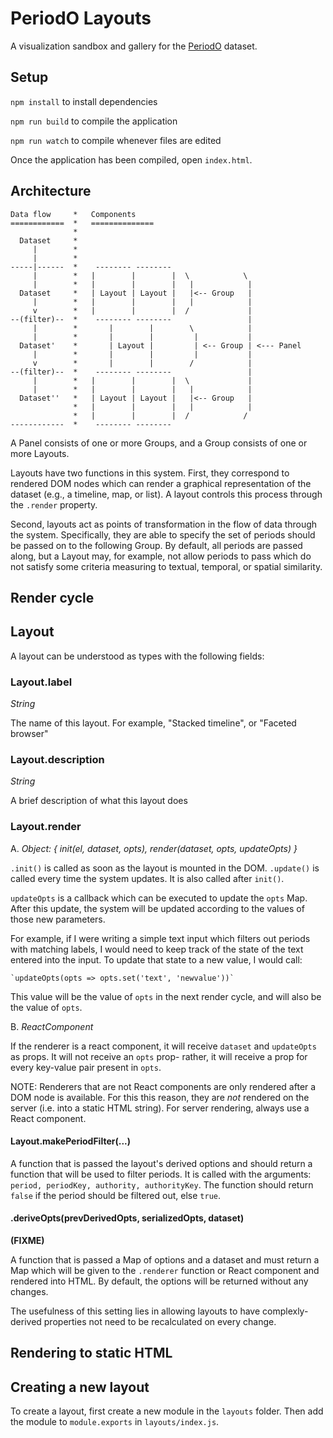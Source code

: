 # PeriodO Layouts

A visualization sandbox and gallery for the [PeriodO] dataset.

## Setup

`npm install` to install dependencies

`npm run build` to compile the application

`npm run watch` to compile whenever files are edited

Once the application has been compiled, open `index.html`.


## Architecture

```
Data flow     *   Components
============  *   ==============
              *
  Dataset     *
     |        *
     |        *
-----|------  *    -------- --------
     |        *   |        |        |  \            \
     |        *   |        |        |   |            |
  Dataset     *   | Layout | Layout |   |<-- Group   |
     |        *   |        |        |   |            |
     v        *   |        |        |  /             |
--(filter)--  *    -------- --------                 |
     |        *       |        |        \            |
     |        *       |        |         |           |
  Dataset'    *       | Layout |         | <-- Group | <--- Panel
     |        *       |        |         |           |
     v        *       |        |        /            |
--(filter)--  *    -------- --------                 |
     |        *   |        |        |  \             |
     |        *   |        |        |   |            |
  Dataset''   *   | Layout | Layout |   |<-- Group   |
              *   |        |        |   |            |
              *   |        |        |  /            /
------------  *    -------- --------
```

A Panel consists of one or more Groups, and a Group consists of one or
more Layouts.

Layouts have two functions in this system. First, they correspond to rendered
DOM nodes which can render a graphical representation of the dataset (e.g., a
timeline, map, or list). A layout controls this process through the `.render`
property.

Second, layouts act as points of transformation in the flow of data through the
system. Specifically, they are able to specify the set of periods should be
passed on to the following Group. By default, all periods are passed along,
but a Layout may, for example, not allow periods to pass which do not satisfy
some criteria measuring to textual, temporal, or spatial similarity.

## Render cycle


## Layout

A layout can be understood as types with the following fields:

### Layout.label

*String*

The name of this layout. For example, "Stacked timeline", or "Faceted browser"

### Layout.description

*String*

A brief description of what this layout does


### Layout.render
A. *Object: { init(el, dataset, opts), render(dataset, opts, updateOpts) }*

`.init()` is called as soon as the layout is mounted in the DOM. `.update()`
is called every time the system updates. It is also called after `init()`.

`updateOpts` is a callback which can be executed to update the `opts` Map.
After this update, the system will be updated according to the values of those
new parameters.

For example, if I were writing a simple text input which filters out periods
with matching labels, I would need to keep track of the state of the text
entered into the input. To update that state to a new value, I would call:

    `updateOpts(opts => opts.set('text', 'newvalue'))`

This value will be the value of `opts` in the next render cycle, and will also
be the value of `opts`.

B. *ReactComponent*

If the renderer is a react component, it will receive `dataset` and
`updateOpts` as props. It will not receive an `opts` prop- rather, it will
receive a prop for every key-value pair present in `opts`.

NOTE: Renderers that are not React components are only rendered after a DOM
node is available. For this this reason, they are *not* rendered on the server
(i.e. into a static HTML string). For server rendering, always use a React
component.

#### Layout.makePeriodFilter(...)
A function that is passed the layout's derived options and should return a
function that will be used to filter periods. It is called with the arguments:
`period, periodKey, authority, authorityKey`. The function should return
`false` if the period should be filtered out, else `true`.

#### .deriveOpts(prevDerivedOpts, serializedOpts, dataset)
**(FIXME)**

A function that is passed a Map of options and a dataset and must return a Map
which will be given to the `.renderer` function or React component and rendered
into HTML.  By default, the options will be returned without any changes.

The usefulness of this setting lies in allowing layouts to have complexly-
derived properties not need to be recalculated on every change.


## Rendering to static HTML


## Creating a new layout

To create a layout, first create a new module in the `layouts` folder.
Then add the module to `module.exports` in `layouts/index.js`.


[PeriodO]: https://perio.do/
